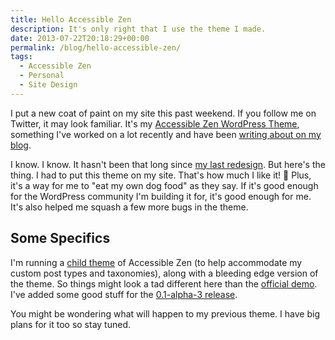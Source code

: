 ```yaml
---
title: Hello Accessible Zen
description: It's only right that I use the theme I made.
date: 2013-07-22T20:18:29+00:00
permalink: /blog/hello-accessible-zen/
tags:
  - Accessible Zen
  - Personal
  - Site Design
---
```


I put a new coat of paint on my site this past weekend. If you follow me on Twitter, it may look familiar. It's my [Accessible Zen WordPress Theme](/projects/accessible-zen/), something I've worked on a lot recently and have been [writing about on my blog](/tag/accessible-zen/).

I know. I know. It hasn't been that long since [my last redesign](/blog/new-look-same-feel/). But here's the thing. I had to put this theme on my site. That's how much I like it! 🙂 Plus, it's a way for me to "eat my own dog food" as they say. If it's good enough for the WordPress community I'm building it for, it's good enough for me. It's also helped me squash a few more bugs in the theme.

## Some Specifics

I'm running a [child theme](http://codex.wordpress.org/Child_Themes) of Accessible Zen (to help accommodate my custom post types and taxonomies), along with a bleeding edge version of the theme. So things might look a tad different here than the [official demo](http://accessiblezen.davidakennedy.com). I've added some good stuff for the [0.1-alpha-3 release](https://github.com/davidakennedy/accessible-zen/issues?milestone=2&state=open).

You might be wondering what will happen to my previous theme. I have big plans for it too so stay tuned.
